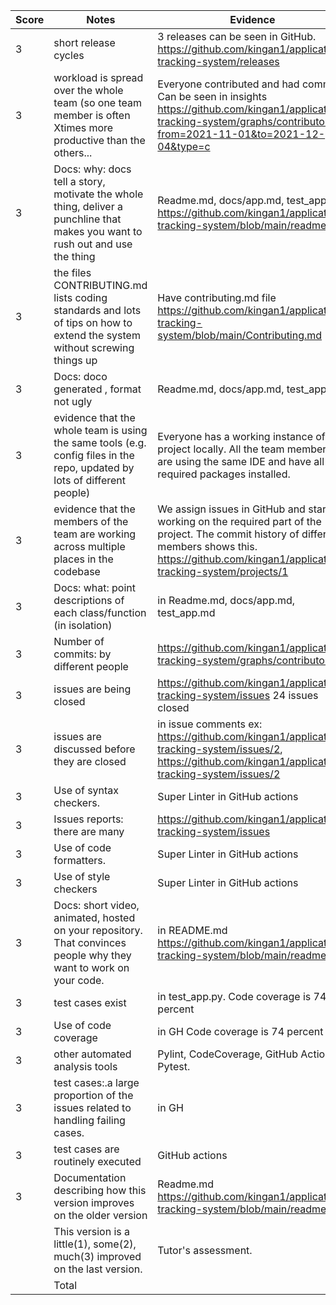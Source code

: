 |Score|Notes| Evidence|
|-|-----|---------|
|3| short release cycles|3 releases can be seen in GitHub. https://github.com/kingan1/application-tracking-system/releases|
|3| workload is spread over the whole team (so one team member is often Xtimes more productive than the others...|Everyone contributed and had commits. Can be seen in insights https://github.com/kingan1/application-tracking-system/graphs/contributors?from=2021-11-01&to=2021-12-04&type=c|
|3|Docs: why: docs tell a story, motivate the whole thing, deliver a punchline that makes you want to rush out and use the thing | Readme.md, docs/app.md, test_app.md https://github.com/kingan1/application-tracking-system/blob/main/readme.md|
|3|the files CONTRIBUTING.md lists coding standards and lots of tips on how to extend the system without screwing things up  | Have contributing.md file https://github.com/kingan1/application-tracking-system/blob/main/Contributing.md|
|3|Docs: doco generated , format not ugly  | Readme.md, docs/app.md, test_app.md |
|3|evidence that the whole team is using the same tools (e.g. config files in the repo, updated by lots of different people) | Everyone has a working instance of the project locally. All the team members are using the same IDE and have all the required packages installed.|
|3|evidence that the members of the team are working across multiple places in the codebase |We assign issues in GitHub and start working on the required part of the project. The commit history of different members shows this. https://github.com/kingan1/application-tracking-system/projects/1|
|3|Docs: what: point descriptions of each class/function (in isolation)  |in Readme.md, docs/app.md, test_app.md |
|3|Number of commits: by different people  | https://github.com/kingan1/application-tracking-system/graphs/contributors|
|3|issues are being closed | https://github.com/kingan1/application-tracking-system/issues 24 issues closed|
|3|issues are discussed before they are closed | in issue comments ex: https://github.com/kingan1/application-tracking-system/issues/2, https://github.com/kingan1/application-tracking-system/issues/2|
|3|Use of syntax checkers. | Super Linter in GitHub actions|
|3|Issues reports: there are many  |https://github.com/kingan1/application-tracking-system/issues|
|3|Use of code formatters. | Super Linter in GitHub actions|
|3|Use of style checkers | Super Linter in GitHub actions|
|3|Docs: short video, animated, hosted on your repository. That convinces people why they want to work on your code. |in README.md https://github.com/kingan1/application-tracking-system/blob/main/readme.md|
|3|test cases exist  | in test_app.py. Code coverage is 74 percent|
|3|Use of code coverage  | in GH Code coverage is 74 percent|
|3|other automated analysis tools  | Pylint, CodeCoverage, GitHub Actions, Pytest.|
|3|test cases:.a large proportion of the issues related to handling failing cases. | in GH|
|3|test cases are routinely executed | GitHub actions|
|3|Documentation describing how this version improves on the older version|Readme.md https://github.com/kingan1/application-tracking-system/blob/main/readme.md| 
||This version is a little(1), some(2), much(3) improved on the last version.|Tutor's assessment.| 
|| Total|
